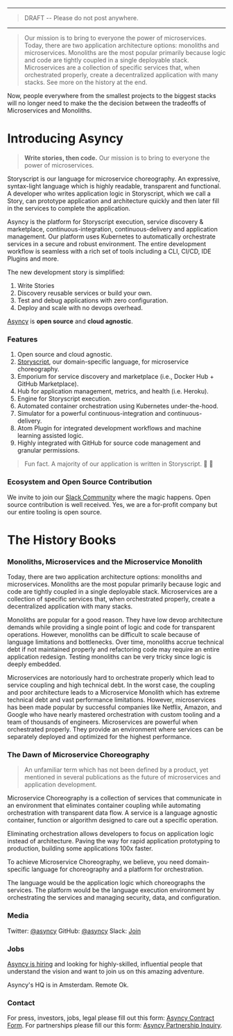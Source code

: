 -----
> DRAFT -- Please do not post anywhere.
-----

> Our mission is to bring to everyone the power of microservices. Today, there are two application architecture options: monoliths and microservices. Monoliths are the most popular primarily because logic and code are tightly coupled in a single deployable stack. Microservices are a collection of specific services that, when orchestrated properly, create a decentralized application with many stacks. See more on the history at the end.

Now, people everywhere from the smallest projects to the biggest stacks will no longer need to make the the decision between the tradeoffs of Microservices and Monoliths.

# Introducing Asyncy

> **Write stories, then code.** Our mission is to bring to everyone the power of microservices.

Storyscript is our language for microservice choreography. An expressive, syntax-light language which is highly readable, transparent and functional.
A developer who writes application logic in Storyscript, which we call a Story, can prototype application and architecture quickly and then later fill in the services to complete the application.

Asyncy is the platform for Storyscript execution, service discovery & marketplace, continuous-integration, continuous-delivery and application management.
Our platform uses Kubernetes to automatically orchestrate services in a secure and robust environment.
The entire development workflow is seamless with a rich set of tools including a CLI, CI/CD, IDE Plugins and more.

The new development story is simplified:
1. Write Stories
2. Discovery reusable services or build your own.
3. Test and debug applications with zero configuration.
4. Deploy and scale with no devops overhead.

[Asyncy](https://asyncy.com) is **open source** and **cloud agnostic**.

### Features
1. Open source and cloud agnostic.
1. [Storyscript](https://asyncy.click/storyscript), our domain-specific language, for microservice choreography.
1. Emporium for service discovery and marketplace (i.e., Docker Hub + GitHub Marketplace).
1. Hub for application management, metrics, and health (i.e. Heroku).
1. Engine for Storyscript execution.
1. Automated container orchestration using Kubernetes under-the-hood.
1. Simulator for a powerful continuous-integration and continuous-delivery.
1. Atom Plugin for integrated development workflows and machine learning assisted logic.
1. Highly integrated with GitHub for source code management and granular permissions.

> Fun fact. A majority of our application is written in Storyscript. :tada: :rocket:

### Ecosystem and Open Source Contribution

We invite to join our [Slack Community](https://asyncy.click/slack) where the magic happens.
Open source contribution is well received. Yes, we are a for-profit company but our entire tooling is open source.



# The History Books 

### Monoliths, Microservices and the Microservice Monolith

Today, there are two application architecture options: monoliths and microservices.
Monoliths are the most popular primarily because logic and code are tightly coupled in a single deployable stack.
Microservices are a collection of specific services that, when orchestrated properly, create a decentralized application with many stacks.

Monoliths are popular for a good reason. They have low devop architecture demands while providing a single point of logic and code for transparent operations.
However, monoliths can be difficult to scale because of language limitations and bottlenecks.
Over time, monoliths accrue technical debt if not maintained properly and refactoring code may require an entire application redesign.
Testing monoliths can be very tricky since logic is deeply embedded.

Microservices are notoriously hard to orchestrate properly which lead to service coupling and high technical debt.
In the worst case, the coupling and poor architecture leads to a Microservice Monolith which has extreme technical debt and vast performance limitations.
However, microservices has been made popular by successful companies like Netflix, Amazon, and Google who have nearly mastered orchestration with custom tooling and a team of thousands of engineers.
Microservices are powerful when orchestrated properly. They provide an environment where services can be separately deployed and optimized for the highest performance.


### The Dawn of Microservice Choreography

> An unfamiliar term which has not been defined by a product, yet mentioned in several publications as the future of microservices and application development.

Microservice Choreography is a collection of services that communicate in an environment that eliminates container coupling while automating orchestration with transparent data flow.
A service is a language agnostic container, function or algorithm designed to care out a specific operation.

Eliminating orchestration allows developers to focus on application logic instead of architecture. Paving the way for rapid application prototyping to production, building some applications 100x faster.

To achieve Microservice Choreography, we believe, you need domain-specific language for choreography and a platform for orchestration.

The language would be the application logic which choreographs the services.
The platform would be the language execution environment by orchestrating the services and managing security, data, and configuration.



### Media
Twitter: [@asyncy](https://asyncy.click/twitter)
GitHub: [@asyncy](https://asyncy.click/github)
Slack: [Join](https://asyncy.click/slack)

### Jobs

[Asyncy is hiring](https://angel.co/asyncy/jobs) and looking for highly-skilled, influential people that understand the vision and want to join us on this amazing adventure.

Asyncy's HQ is in Amsterdam. Remote Ok.


### Contact

For press, investors, jobs, legal please fill out this form: [Asyncy Contract Form](https://asyncy.typeform.com/to/GAr52V).
For partnerships please fill our this form:  [Asyncy Partnership Inquiry](https://asyncy.typeform.com/to/TgCuNU).
